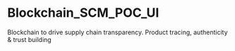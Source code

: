 # Blockchain_SCM_POC_UI
Blockchain to drive supply chain transparency. Product tracing, authenticity &amp; trust building
